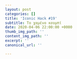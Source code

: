 ```yaml
---
layout: post
categories: []
title: 'Iconic Hack #19'
subtitle: Το χαμένο κουμπί
date: 2020-04-06 22:00:00 +0000
thumb_img_path: ''
content_img_path: ''
excerpt: ''
canonical_url: ''

---
```

